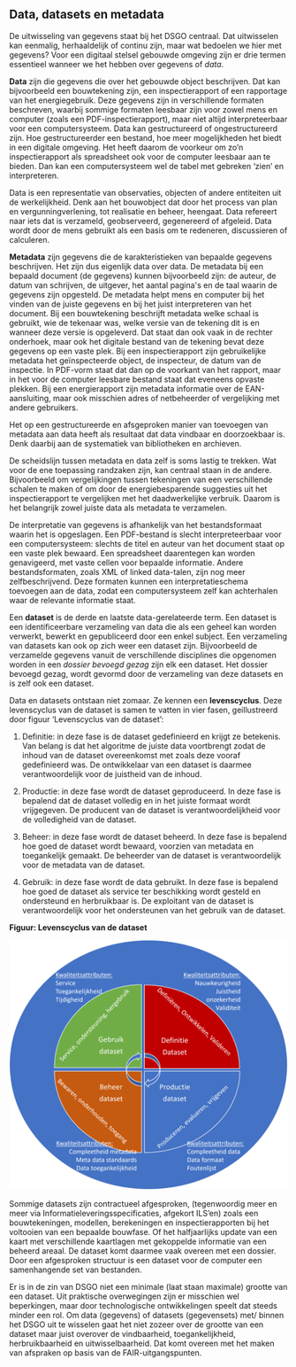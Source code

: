 Data, datasets en metadata
--------------------------

De uitwisseling van gegevens staat bij het DSGO centraal. Dat uitwisselen kan
eenmalig, herhaaldelijk of continu zijn, maar wat bedoelen we hier met gegevens?
Voor een digitaal stelsel gebouwde omgeving zijn er drie termen essentieel
wanneer we het hebben over gegevens of *data*.

**Data** zijn die gegevens die over het gebouwde object beschrijven. Dat kan
bijvoorbeeld een bouwtekening zijn, een inspectierapport of een rapportage van
het energiegebruik. Deze gegevens zijn in verschillende formaten beschreven,
waarbij sommige formaten leesbaar zijn voor zowel mens en computer (zoals een
PDF-inspectierapport), maar niet altijd interpreteerbaar voor een
computersysteem. Data kan gestructureerd of ongestructureerd zijn. Hoe gestructureerder een bestand, hoe meer
mogelijkheden het biedt in een digitale omgeving. Het heeft daarom de voorkeur om
zo’n inspectierapport als spreadsheet ook voor de computer leesbaar aan te bieden. Dan kan een
computersysteem wel de tabel met gebreken ‘zien’ en interpreteren.

Data is een representatie van observaties, objecten of andere entiteiten uit de werkelijkheid. Denk aan het bouwobject dat door het process van plan en vergunningverlening, tot realisatie en beheer, heengaat. Data refereert naar iets dat is verzameld, geobserveerd, gegenereerd of afgeleid. Data wordt door de mens gebruikt als een basis om te redeneren, discussieren of calculeren.

**Metadata** zijn gegevens die de karakteristieken van bepaalde gegevens beschrijven. Het zijn dus eigenlijk data over data. De metadata bij een bepaald document (de gegevens) kunnen bijvoorbeeld zijn: de auteur, de datum van schrijven, de uitgever, het aantal pagina's en de taal waarin de gegevens zijn opgesteld.
De metadata helpt mens en computer bij het vinden van de juiste gegevens en
bij het juist interpreteren van het document. Bij een bouwtekening beschrijft
metadata welke schaal is gebruikt, wie de tekenaar was, welke versie van de
tekening dit is en wanneer deze versie is opgeleverd. Dat staat dan ook vaak in
de rechter onderhoek, maar ook het digitale bestand van de tekening bevat deze
gegevens op een vaste plek. Bij een inspectierapport zijn gebruikelijke
metadata het geïnspecteerde object, de inspecteur, de datum van de
inspectie. In PDF-vorm staat dat dan op de voorkant van het rapport, maar in het voor de computer leesbare bestand staat dat eveneens opvaste plekken. Bij een energierapport
zijn metadata informatie over de EAN-aansluiting, maar ook misschien adres
of netbeheerder of vergelijking met andere gebruikers.

Het op een gestructureerde en afsgeproken manier van toevoegen van metadata aan data heeft als resultaat dat data vindbaar en doorzoekbaar is. Denk daarbij aan de systematiek van bibliotheken en archieven. 

De scheidslijn tussen metadata en data zelf is soms lastig te trekken. Wat voor
de ene toepassing randzaken zijn, kan centraal staan in de andere. Bijvoorbeeld
om vergelijkingen tussen tekeningen van een verschillende schalen te maken of om
door de energiebesparende suggesties uit het inspectierapport te vergelijken met
het daadwerkelijke verbruik. Daarom is het belangrijk zowel juiste data als
metadata te verzamelen.  

De interpretatie van gegevens is afhankelijk van het bestandsformaat waarin het
is opgeslagen. Een PDF-bestand is slecht interpreteerbaar voor een
computersysteem: slechts de titel en auteur van het document staat op een vaste
plek bewaard. Een spreadsheet daarentegen kan worden genavigeerd, met vaste
cellen voor bepaalde informatie. Andere bestandsformaten, zoals XML of linked data-talen,
zijn nog meer zelfbeschrijvend. Deze formaten kunnen een interpretatieschema
toevoegen aan de data, zodat een computersysteem zelf kan achterhalen waar de
relevante informatie staat.

Een **dataset** is de derde en laatste data-gerelateerde term. Een dataset is een identificeerbare verzameling van data die als een geheel kan
worden verwerkt, bewerkt en gepubliceerd door een enkel subject. 
Een verzameling van datasets kan ook op zich weer een dataset zijn.
Bijvoorbeeld de verzamelde gegevens vanuit de verschillende disciplines die opgenomen worden in een _dossier bevoegd gezag_ zijn elk een dataset. Het dossier bevoegd gezag, wordt gevormd door de verzameling van deze datasets en is zelf ook een dataset.

Data en datasets ontstaan niet zomaar. Ze kennen een **levenscyclus**.
Deze levenscyclus van de dataset is samen te vatten in vier fasen,
geillustreerd door figuur ‘Levenscyclus van de dataset’:

1.  Definitie: in deze fase is de dataset gedefinieerd en krijgt ze betekenis. Van belang is dat het algoritme de juiste data voortbrengt zodat de inhoud van de dataset overeenkomst met zoals deze vooraf gedefinieerd was. De ontwikkelaar van een dataset is daarmee verantwoordelijk voor de juistheid van de inhoud.

2.  Productie: in deze fase wordt de dataset geproduceerd. In deze fase is bepalend dat de dataset volledig en in het juiste formaat wordt vrijgegeven. De producent van de dataset is verantwoordelijkheid voor de volledigheid van de dataset.

3.  Beheer: in deze fase wordt de dataset beheerd. In deze fase is bepalend hoe goed de dataset wordt bewaard, voorzien van metadata en toegankelijk gemaakt. De beheerder van de dataset is verantwoordelijk voor de metadata van de dataset.

4.  Gebruik: in deze fase wordt de data gebruikt. In deze fase is bepalend hoe goed de dataset als service ter beschikking wordt gesteld en ondersteund en herbruikbaar is. De exploitant van de dataset is verantwoordelijk voor het ondersteunen van het gebruik van de dataset.

**Figuur: Levenscyclus van de dataset**

![](media/Levenscyclus-dataset.png)

Sommige datasets zijn contractueel afgesproken, (tegenwoordig meer en meer via Informatieleveringsspecificaties, afgekort ILS’en) zoals een
bouwtekeningen, modellen, berekeningen en inspectierapporten bij het voltooien van een bepaalde
bouwfase. Of het halfjaarlijks update van een kaart met verschillende kaartlagen met gekoppelde informatie van een
beheerd areaal. De dataset komt daarmee vaak overeen met een dossier. Door een afgesproken structuur is een dataset voor de computer een samenhangende set van bestanden. 

Er is in de zin van DSGO niet een minimale (laat staan maximale) grootte van een
dataset. Uit praktische overwegingen zijn er misschien wel beperkingen, maar door technologische ontwikkelingen speelt dat steeds minder een rol. Om data (gegevens) of datasets (gegevensets) met/ binnen het DSGO uit te
wisselen gaat het niet zozeer over de grootte van een dataset maar juist overover de vindbaarheid, toegankelijkheid,
herbruikbaarheid en uitwisselbaarheid. Dat komt overeen met het maken van afspraken op basis van de
FAIR-uitgangspunten.
